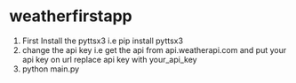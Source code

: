 # weatherfirstapp

1) First Install the pyttsx3
    i.e pip install pyttsx3
2) change the api key
    i.e get the api from api.weatherapi.com and put your api key on url replace api key with your_api_key
3) python main.py


